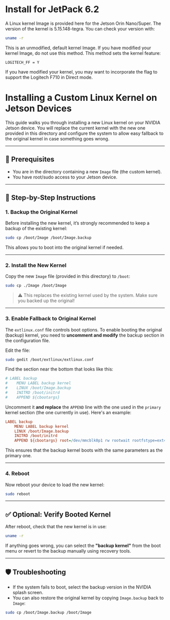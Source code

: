 # Install for JetPack 6.2
A Linux kernel Image is provided here for the Jetson Orin Nano/Super. The version of the kernel is 5.15.148-tegra. You can check your version with:
```bash
uname -r
```
This is an unmodified, default kernel Image. If you have modified your kernel Image, do not use this method. This method sets the kernel feature:
```
LOGITECH_FF = Y
```
If you have modified your kernel, you may want to incorporate the flag to support the Logitech F710 in Direct mode.


# Installing a Custom Linux Kernel on Jetson Devices

This guide walks you through installing a new Linux kernel on your NVIDIA Jetson device. You will replace the current kernel with the new one provided in this directory and configure the system to allow easy fallback to the original kernel in case something goes wrong.

---

## 🔧 Prerequisites

- You are in the directory containing a new `Image` file (the custom kernel).
- You have root/sudo access to your Jetson device.

---

## 📝 Step-by-Step Instructions

### 1. Backup the Original Kernel

Before installing the new kernel, it’s strongly recommended to keep a backup of the existing kernel:

```bash
sudo cp /boot/Image /boot/Image.backup
```

This allows you to boot into the original kernel if needed.

---

### 2. Install the New Kernel

Copy the new `Image` file (provided in this directory) to `/boot`:

```bash
sudo cp ./Image /boot/Image
```

> ⚠️ This replaces the existing kernel used by the system. Make sure you backed up the original!

---

### 3. Enable Fallback to Original Kernel

The `extlinux.conf` file controls boot options. To enable booting the original (backup) kernel, you need to **uncomment and modify** the backup section in the configuration file.

Edit the file:

```bash
sudo gedit /boot/extlinux/extlinux.conf
```

Find the section near the bottom that looks like this:

```ini
# LABEL backup
#    MENU LABEL backup kernel
#    LINUX /boot/Image.backup
#    INITRD /boot/initrd
#    APPEND ${cbootargs}
```

Uncomment it **and replace** the `APPEND` line with the one used in the `primary` kernel section (the one currently in use). Here's an example:

```ini
LABEL backup
    MENU LABEL backup kernel
    LINUX /boot/Image.backup
    INITRD /boot/initrd
    APPEND ${cbootargs} root=/dev/mmcblk0p1 rw rootwait rootfstype=ext4 mminit_loglevel=4 console=ttyTCU0,115200 firmware_class.path=/etc/firmware fbcon=map:0 nospectre_bhb video=efifb:off console=tty0
```

This ensures that the backup kernel boots with the same parameters as the primary one.

---

### 4. Reboot

Now reboot your device to load the new kernel:

```bash
sudo reboot
```

---

## ✅ Optional: Verify Booted Kernel

After reboot, check that the new kernel is in use:

```bash
uname -r
```

If anything goes wrong, you can select the **"backup kernel"** from the boot menu or revert to the backup manually using recovery tools.

---

## 🛡️ Troubleshooting

- If the system fails to boot, select the backup version in the NVIDIA splash screen.
- You can also restore the original kernel by copying `Image.backup` back to `Image`:

```bash
sudo cp /boot/Image.backup /boot/Image
```
